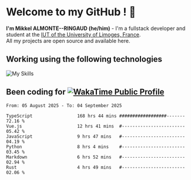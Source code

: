 # Welcome to my GitHub ! 🌃

**I'm Mikkel ALMONTE--RINGAUD (he/him)** - I'm a fullstack developer and student at the [IUT of the University of Limoges, France](https://iut.unilim.fr). \
All my projects are open source and available here.

## Working using the following technologies

![My Skills](https://skillicons.dev/icons?i=solidjs,pnpm,nodejs,ts,js,vercel,netlify,html,css,rust,astro,git,vue,md,electron,figma,github,bash,bun,cloudflare,py,tailwind,nginx,npm,tauri,vite,zig,yarn,windicss,dart,flutter,kotlin&theme=dark)

## Been coding for [![WakaTime Public Profile](https://wakatime.com/badge/user/0839e595-e07a-435c-8d59-ed95f2a3d6dd.svg?style=flat-square)](https://wakatime.com/@0839e595-e07a-435c-8d59-ed95f2a3d6dd)

<!--START_SECTION:waka-->

```plain
From: 05 August 2025 - To: 04 September 2025

TypeScript                 168 hrs 44 mins ##################-------   72.16 %
Vue.js                     12 hrs 41 mins  #------------------------   05.42 %
JavaScript                 9 hrs 47 mins   #------------------------   04.19 %
Python                     8 hrs 4 mins    #------------------------   03.45 %
Markdown                   6 hrs 52 mins   #------------------------   02.94 %
Rust                       4 hrs 49 mins   #------------------------   02.06 %
```

<!--END_SECTION:waka-->

